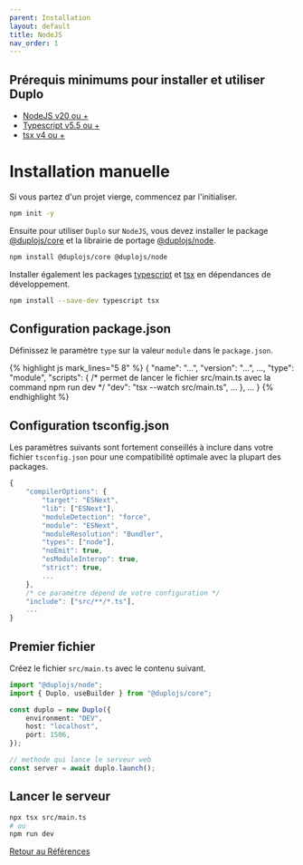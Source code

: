 ```yaml
---
parent: Installation
layout: default
title: NodeJS
nav_order: 1
---
```


## Prérequis minimums pour installer et utiliser Duplo
- [NodeJS v20 ou +](https://nodejs.org/fr/blog/release/v20.0.0)
- [Typescript v5.5 ou +](https://www.typescriptlang.org/docs/handbook/release-notes/typescript-5-5.html)
- [tsx v4 ou +](https://www.npmjs.com/package/tsx)

# Installation manuelle
Si vous partez d'un projet vierge, commencez par l'initialiser.
```bash
npm init -y
```

Ensuite pour utiliser `Duplo` sur `NodeJS`, vous devez installer le package [@duplojs/core](https://github.com/duplojs/core) et la librairie de portage [@duplojs/node](https://github.com/duplojs/node).
```bash
npm install @duplojs/core @duplojs/node
```

Installer également les packages [typescript](https://www.npmjs.com/package/typescript) et [tsx](https://www.npmjs.com/package/tsx) en dépendances de développement.
```bash
npm install --save-dev typescript tsx
```

## Configuration package.json
Définissez le paramètre `type` sur la valeur `module` dans le `package.json`.

{% highlight js mark_lines="5 8" %}
{
    "name": "...",
    "version": "...",
    ...,
    "type": "module",
    "scripts": {
        /* permet de lancer le fichier src/main.ts avec la command npm run dev */
        "dev": "tsx --watch src/main.ts", 
        ...
    },
    ...
}
{% endhighlight %}

## Configuration tsconfig.json
Les paramètres suivants sont fortement conseillés à inclure dans votre fichier `tsconfig.json` pour une compatibilité optimale avec la plupart des packages.

```js
{
    "compilerOptions": {
        "target": "ESNext",
        "lib": ["ESNext"], 
        "moduleDetection": "force",
        "module": "ESNext",
        "moduleResolution": "Bundler",           
        "types": ["node"],
        "noEmit": true,
        "esModuleInterop": true,
        "strict": true,
        ...
    },
    /* ce paramètre dépend de votre configuration */
    "include": ["src/**/*.ts"], 
    ...
}
```

## Premier fichier
Créez le fichier `src/main.ts` avec le contenu suivant.

```ts
import "@duplojs/node";
import { Duplo, useBuilder } from "@duplojs/core";

const duplo = new Duplo({
    environment: "DEV",
    host: "localhost",
    port: 1506,
});

// methode qui lance le serveur web
const server = await duplo.launch();
```

## Lancer le serveur
```bash
npx tsx src/main.ts
# ou
npm run dev
```


[Retour au Références](../..)